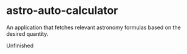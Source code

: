 # astro-auto-calculator
An application that fetches relevant astronomy formulas based on the desired quantity.

Unfinished
